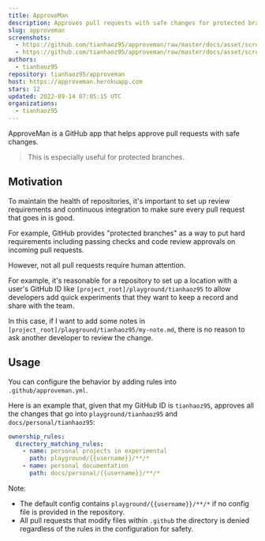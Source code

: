 ```yaml
---
title: ApproveMan
description: Approves pull requests with safe changes for protected branches.
slug: approveman
screenshots:
  - https://github.com/tianhaoz95/approveman/raw/master/docs/asset/screenshots/approval.png
  - https://github.com/tianhaoz95/approveman/raw/master/docs/asset/screenshots/check_status.png
authors:
  - tianhaoz95
repository: tianhaoz95/approveman
host: https://approveman.herokuapp.com
stars: 12
updated: 2022-09-14 07:05:15 UTC
organizations:
  - tianhaoz95
---
```


ApproveMan is a GitHub app that helps approve pull requests with safe changes.

> This is especially useful for protected branches.

## Motivation

To maintain the health of repositories, it's important to set up review requirements and continuous integration to make sure every pull request that goes in is good.

For example, GitHub provides "protected branches" as a way to put hard requirements including passing checks and code review approvals on incoming pull requests.

However, not all pull requests require human attention.

For example, it's reasonable for a repository to set up a location with a user's GitHub ID like `[project_root]/playground/tianhaoz95` to allow developers add quick experiments that they want to keep a record and share with the team.

In this case, if I want to add some notes in `[project_root]/playground/tianhaoz95/my-note.md`, there is no reason to ask another developer to review the change.

## Usage

You can configure the behavior by adding rules into `.github/approveman.yml`.

Here is an example that, given that my GitHub ID is `tianhaoz95`, approves all the changes that go into `playground/tianhaoz95` and `docs/personal/tianhaoz95`:

```yml
ownership_rules:
  directory_matching_rules:
    - name: personal projects in experimental
      path: playground/{{username}}/**/*
    - name: personal documentation
      path: docs/personal/{{username}}/**/*
```

Note:

-   The default config contains `playground/{{username}}/**/*` if no config file is provided in the repository.
-   All pull requests that modify files within `.github` the directory is denied regardless of the rules in the configuration for safety.
